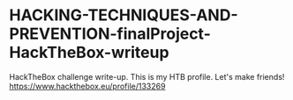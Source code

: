 # HACKING-TECHNIQUES-AND-PREVENTION-finalProject-HackTheBox-writeup
HackTheBox challenge write-up.
This is my HTB profile. Let's make friends!
https://www.hackthebox.eu/profile/133269
